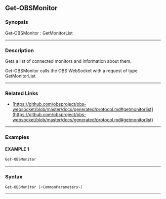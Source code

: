 Get-OBSMonitor
--------------
### Synopsis
Get-OBSMonitor : GetMonitorList

---
### Description

Gets a list of connected monitors and information about them.


Get-OBSMonitor calls the OBS WebSocket with a request of type GetMonitorList.

---
### Related Links
* [https://github.com/obsproject/obs-websocket/blob/master/docs/generated/protocol.md#getmonitorlist](https://github.com/obsproject/obs-websocket/blob/master/docs/generated/protocol.md#getmonitorlist)



---
### Examples
#### EXAMPLE 1
```PowerShell
Get-OBSMonitor
```

---
### Syntax
```PowerShell
Get-OBSMonitor [<CommonParameters>]
```
---

